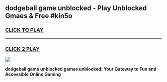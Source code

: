 
## dodgeball game unblocked - Play Unblocked Gmaes & Free #kin5o
<h3>
<a href="https://news.freeplayer.one?title=dodgeball_game_unblocked&ref=03M">CLICK TO PLAY</a></h3>
<hr>

<h3>
<a href="https://news.freeplayer.one?title=dodgeball_game_unblocked&ref=03M">CLICK 2 PLAY</a>
  
</h3>

<a href="https://news.freeplayer.one?title=dodgeball_game_unblocked&ref=03M"><img src="https://clearcache.store/games.png"></a>


**dodgeball game unblocked games unblocked: Your Gateway to Fun and Accessible Online Gaming**
